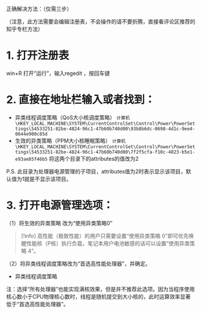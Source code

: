 正确解决方法：（仅需三步）

（注意，此方法需要会编辑注册表，不会操作的请不要折腾，直接看评论区推荐的知乎专栏方法）

# 1. 打开注册表 

win+R 打开“运行”，输入regedit ，按回车键

# 2. 直接在地址栏输入或者找到：

- 异类线程调度策略（QoS大小核调度策略）
`计算机\HKEY_LOCAL_MACHINE\SYSTEM\CurrentControlSet\Control\Power\PowerSettings\54533251-82be-4824-96c1-47b60b740d00\93b8b6dc-0698-4d1c-9ee4-0644e900c85d`
- 生效的异类策略（PPM大小核睡眠策略）
`计算机\HKEY_LOCAL_MACHINE\SYSTEM\CurrentControlSet\Control\Power\PowerSettings\54533251-82be-4824-96c1-47b60b740d00\7f2f5cfa-f10c-4823-b5e1-e93ae85f46b5`
将这两个目录下的attributes的值改为2

P.S. 此目录为处理器电源管理的子项目，attributes值为2时表示显示该项目，默认值为1就是不显示该项目。

# 3. 打开电源管理选项：

（1）将生效的异类策略 改为“使用异类策略0”

>[!info]
>高性能（极致性能）的用户只需要设置“使用异类策略 0”即可优先唤醒性能核（P核）执行负载，笔记本用户电池敏感的话可以设置“使用异类策略 4”。

（2）将异类线程调度策略改为“首选高性能处理器”，并确定。

- 异类线程调度策略

注：选择“所有处理器”也能实现满核效果，但是并不推荐此选项。因为当程序使用核心数小于CPU物理核心数时，线程是随机提交到大小核的，此时运算效率显著低于“首选高性能处理器”。